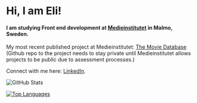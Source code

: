 # Hi, I am Eli!
#### I am studying Front end development at <a href="https://medieinstitutet.se/utbildningar/front-end-developer/" target="_blank">Medieinstitutet</a> in Malmo, Sweden.

My most recent published project at Medieinstitutet: 
<a href="[https://www.linkedin.com/in/elina-ennab-13ba57249/?originalSubdomain=se](https://damoviedatabase.netlify.app/)" target="_blank">The Movie Database</a>
(Github repo to the project needs to stay private until Medieinstitutet allows projects to be public due to assessment processes.)

Connect with me here: <a href="https://www.linkedin.com/in/elina-ennab-13ba57249/?originalSubdomain=se" target="_blank">LinkedIn</a>.

![GitHub Stats](https://github-readme-stats.vercel.app/api?username=eli-ennab&theme=nord)

[![Top Languages](https://github-readme-stats.vercel.app/api/top-langs/?username=eli-ennab&theme=nord&hide_progress=true)](https://github.com/eli-ennab/github-readme-stats)
